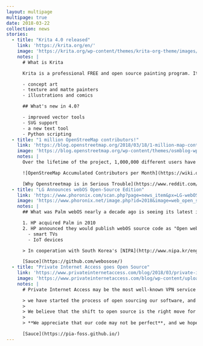 ```yaml
---
layout: multipage
multipage: true
date: 2018-03-22
collection: news
stories:
  - title: "Krita 4.0 released"
    link: 'https://krita.org/en/'
    image: 'https://krita.org/wp-content/themes/krita-org-theme/images/slideshow/hero-image-40.png'
    notes: |
      # What is Krita

      Krita is a professional FREE and open source painting program. It is made by artists that want to see affordable art tools for everyone.

      - concept art
      - texture and matte painters
      - illustrations and comics

      ## What's new in 4.0?

      - improved vector tools
      - SVG support
      - a new text tool
      - Python scripting
  - title: "1 million OpenStreeMap contributors!"
    link: 'https://blog.openstreetmap.org/2018/03/18/1-million-map-contributors/'
    image: 'https://blog.openstreetmap.org/wp-content/themes/osmblog-wp-theme/images/osm-logo.png'
    notes: |
      Over the lifetime of the project, 1,000,000 different users have created a user account and made edits to the map!

      ![OpenStreeMap Accumulated Contributors per Month](https://wiki.openstreetmap.org/w/images/e/e1/Accumulated_contributors.png)

      [Why Openstreetmap is in Serious Trouble](https://www.reddit.com/r/linux/comments/7y69pp/why_openstreetmap_is_in_serious_trouble_emacsens/)
  - title: "LG Announces webOS Open-Source Edition"
    link: 'https://www.phoronix.com/scan.php?page=news_item&px=LG-webOS-Open-Source-Edition'
    image: 'https://www.phoronix.net/image.php?id=2018&image=web_open_source_show'
    notes: |
      ## What was Palm webOS nearly a decade ago is seeing its latest incarnation as LG webOS Open-Source Edition.

      1. HP acquired Palm in 2010
      2. HP announced they would publish webOS source code as "Open webOS" used in:
        - smart TVs
        - IoT devices

      > In cooperation with South Korea's [NIPA](http://www.nipa.kr/eng/main.it), [LG] is working on making webOS suitable as a more open platform with open connectivity.

      [Sauce](https://github.com/webosose/)
  - title: "Private Internet Access goes Open Source"
    link: 'https://www.privateinternetaccess.com/blog/2018/03/private-internet-access-goes-open-source/'
    image: 'https://www.privateinternetaccess.com/blog/wp-content/uploads/2018/03/PIA-Chrome-extension-Chromium-02.png'
    notes: |
      # Private Internet Access may be the most well-known VPN service provider in the US today

      > we have started the process of open sourcing our software, and over the next six months we will be releasing the source code for all our client-side applications, as well as libraries and extensions.
      >
      > We believe that the shift to open source is the right move for a privacy-focused business, and recognise that code transparency is key.
      >
      > **We appreciate that our code may not be perfect**, and we hope that the wider FOSS community will get involved, provide feedback, feature requests, bug fixes and generally help provide a greater service to the wider privacy movement.

      [Sauce](https://pia-foss.github.io/)
---
```

